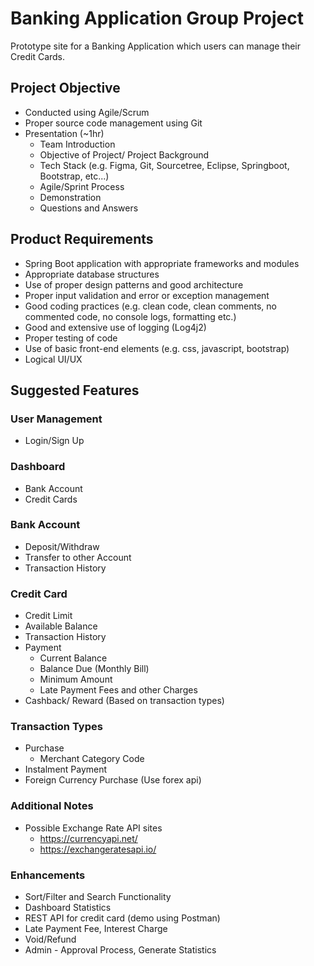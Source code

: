 # Banking Application Group Project

Prototype site for a Banking Application which users can manage their Credit Cards.

## Project Objective

- Conducted using Agile/Scrum
- Proper source code management using Git
- Presentation (~1hr)
	- Team Introduction
	- Objective of Project/ Project Background
	- Tech Stack (e.g. Figma, Git, Sourcetree, Eclipse, Springboot, Bootstrap, etc...)
	- Agile/Sprint Process
	- Demonstration
	- Questions and Answers

## Product Requirements

- Spring Boot application with appropriate frameworks and modules
- Appropriate database structures
- Use of proper design patterns and good architecture
- Proper input validation and error or exception management
- Good coding practices (e.g. clean code, clean comments, no commented code, no console logs, formatting etc.)
- Good and extensive use of logging (Log4j2)
- Proper testing of code
- Use of basic front-end elements (e.g. css, javascript, bootstrap)
- Logical UI/UX

## Suggested Features

### User Management
- Login/Sign Up
### Dashboard
- Bank Account
- Credit Cards

### Bank Account
- Deposit/Withdraw
- Transfer to other Account
- Transaction History

### Credit Card
- Credit Limit
- Available Balance
- Transaction History
- Payment
	- Current Balance
	- Balance Due (Monthly Bill)
	- Minimum Amount
	- Late Payment Fees and other Charges
- Cashback/ Reward (Based on transaction types)

### Transaction Types
- Purchase
	- Merchant Category Code
- Instalment Payment
- Foreign Currency Purchase (Use forex api)

### Additional Notes

- Possible Exchange Rate API sites
	- https://currencyapi.net/
	- https://exchangeratesapi.io/

### Enhancements
- Sort/Filter and Search Functionality
- Dashboard Statistics
- REST API for credit card (demo using Postman)
- Late Payment Fee, Interest Charge
- Void/Refund
- Admin - Approval Process, Generate Statistics